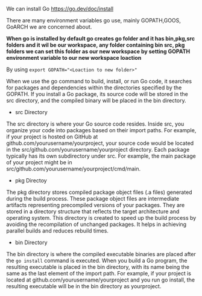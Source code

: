 
We can install Go https://go.dev/doc/install

There are many environment variables go use, mainly GOPATH,GOOS, GoARCH we are concerned about.

<b>When go is installed by default go creates go folder and it has bin,pkg,src folders and it wil be our workspace, any folder containing bin src, pkg folders we can set this folder as our new workspace by setting GOPATH environment variable to our new workspace loaction </b>

By using `export GOPATH="<Loaction to new folder>"`

When we use the go command to build, install, or run Go code, it searches for packages and dependencies within the directories specified by the GOPATH.
If you install a Go package, its source code will be stored in the src directory, and the compiled binary will be placed in the bin directory.

- src Directory

The src directory is where your Go source code resides. Inside src, you organize your code into packages based on their import paths.
For example, if your project is hosted on GitHub at github.com/yourusername/yourproject, your source code would be located in the src/github.com/yourusername/yourproject directory. Each package typically has its own subdirectory under src. For example, the main package of your project might be in src/github.com/yourusername/yourproject/cmd/main.

- pkg Directoy
  
The pkg directory stores compiled package object files (.a files) generated during the build process.
These package object files are intermediate artifacts representing precompiled versions of your packages. They are stored in a directory structure that reflects the target architecture and operating system.
This directory is created to speed up the build process by avoiding the recompilation of unchanged packages. It helps in achieving parallel builds and reduces rebuild times.

- bin Directory
  
The bin directory is where the compiled executable binaries are placed after the `go install` command is executed.
When you build a Go program, the resulting executable is placed in the bin directory, with its name being the same as the last element of the import path.
For example, if your project is located at github.com/yourusername/yourproject and you run go install, the resulting executable will be in the bin directory as yourproject.
